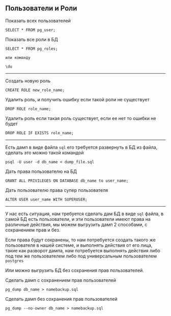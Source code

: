 Пользователи и Роли
---

Показать всех пользователей

    SELECT * FROM pg_user;

Показать все роли в БД

    SELECT * FROM pg_roles;

    или команду
    
    \du

---
 
Создать новую роль 

    CREATE ROLE new_role_name;

Удалить роль, и получить ошибку если такой роли не существует

    DROP ROLE role_name;

Удалить роль если такая роль существует, если ее нет то ошибки не будет 

    DROP ROLE IF EXISTS role_name;

---

Есть дамп в виде файла `sql` его требуется развернуть в БД из файла, сделать
это можно такой командой

    psql -U user -d db_name < dump_file.sql

Дать права пользователю на БД

    GRANT ALL PRIVILEGES ON DATABASE db_name to user_name;

Дать пользователю права супер пользователя

    ALTER USER user_name WITH SUPERUSER;

---

У нас есть ситуация, нам требуется сделать дам БД в виде `sql` файла, в самой БД
есть пользователи, и эти пользователи имеют права на различные действия, мы 
можем выгрузить дамп 2 способами, с сохранением прав и без.

Если права будут сохранены, то нам потребуется создать такого же пользователя в нашей
системе, и выполнять действия от его лица, такие как разворот дампа, нам потребуется
выполнять действия либо под тем же пользователем либо под универсальным пользователем 
`postgres`

Или можно выгрузить БД без сохранения прав пользователей.

Сделать дамп с сохранением прав пользователей

    pg_dump db_name > namebackup.sql

Сделать дамп без сохранения прав пользователей

    pg_dump --no-owner db_name > namebackup.sql




